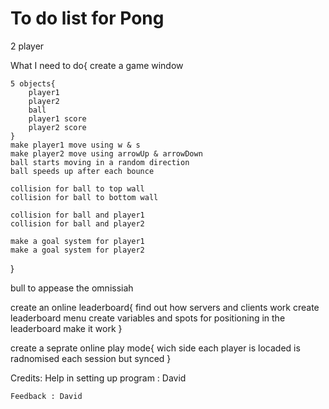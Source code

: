 # To do list for Pong

2 player

What I need to do{
    create a game window

    5 objects{
        player1
        player2
        ball
        player1 score
        player2 score
    }
    make player1 move using w & s
    make player2 move using arrowUp & arrowDown
    ball starts moving in a random direction
    ball speeds up after each bounce

    collision for ball to top wall
    collision for ball to bottom wall

    collision for ball and player1
    collision for ball and player2

    make a goal system for player1
    make a goal system for player2
}

bull to appease the omnissiah

create an online leaderboard{
    find out how servers and clients work
    create leaderboard menu
    create variables and spots for positioning in the leaderboard
    make it work
}

create a seprate online play mode{
    wich side each player is locaded is radnomised each session but synced
}

Credits:
    Help in setting up program : David

    Feedback : David
